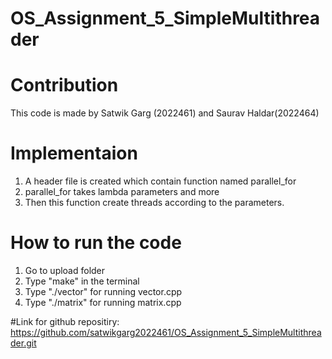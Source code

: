 # OS_Assignment_5_SimpleMultithreader

# Contribution
This code is made by Satwik Garg (2022461) and Saurav Haldar(2022464)  

# Implementaion
1. A header file is created which contain function named parallel_for  
2. parallel_for takes lambda parameters and more  
3. Then this function create threads according to the parameters.  

# How to run the code
1. Go to upload folder  
2. Type "make" in the terminal  
3. Type "./vector" for running vector.cpp  
4. Type "./matrix" for running matrix.cpp

#Link for github repositiry:
https://github.com/satwikgarg2022461/OS_Assignment_5_SimpleMultithreader.git
